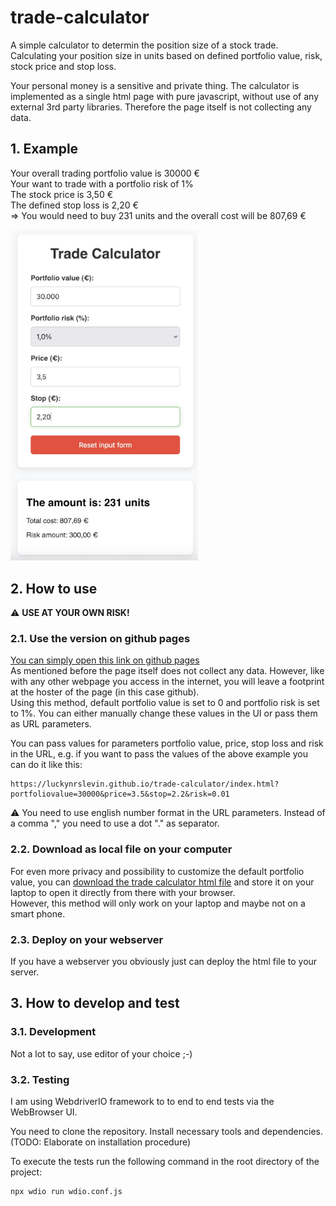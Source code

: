 # trade-calculator

A simple calculator to determin the position size of a stock trade. Calculating your position size in units based on defined portfolio value, risk, stock price and stop loss.

Your personal money is a sensitive and private thing. The calculator is implemented as a single html page with pure javascript, without use of any external 3rd party libraries. Therefore the page itself is not collecting any data.

## 1. Example
Your overall trading portfolio value is 30000 €  
Your want to trade with a portfolio risk of 1%  
The stock price is 3,50 €  
The defined stop loss is 2,20 €  
=> You would need to buy 231 units and the overall cost will be 807,69 €  

<img src="https://github.com/luckynrslevin/trade-calculator/blob/main/screenshot-example.jpg?raw=true" alt="drawing" width="300"/>


## 2. How to use

⚠️ __USE AT YOUR OWN RISK!__

### 2.1. Use the version on github pages

[You can simply open this link on github pages](https://luckynrslevin.github.io/trade-calculator/index.html)  
As mentioned before the page itself does not collect any data. However, like with any other webpage you access in the internet, you will leave a footprint at the hoster of the page (in this case github).   
Using this method, default portfolio value is set to 0 and portfolio risk is set to 1%. You can either manually change these values in the UI or pass them as URL parameters.  

You can pass values for parameters portfolio value, price, stop loss and risk in the URL, e.g. if you want to pass the values of the above example you can do it like this:   
```
https://luckynrslevin.github.io/trade-calculator/index.html?portfoliovalue=30000&price=3.5&stop=2.2&risk=0.01
```
⚠️ You need to use english number format in the URL parameters. Instead of a comma "," you need to use a dot "." as separator.

### 2.2. Download as local file on your computer
For even more privacy and possibility to customize the default portfolio value, you can <a id="raw-url" href="https://raw.githubusercontent.com/luckynrslevin/trade-calculator/main/index.html">download the trade calculator html file</a> and  store it on your laptop to open it directly from there with your browser.  
However, this method will only work on your laptop and maybe not on a smart phone.

### 2.3. Deploy on your webserver
If you have a webserver you obviously just can deploy the html file to your server.

## 3. How to develop and test

### 3.1. Development
Not a lot to say, use editor of your choice ;-)

### 3.2. Testing
I am using WebdriverIO framework to to end to end tests via the WebBrowser UI.

You need to clone the repository.
Install necessary tools and dependencies. (TODO: Elaborate on installation procedure)

To execute the tests run the following command in the root directory of the project:
````
npx wdio run wdio.conf.js
````
